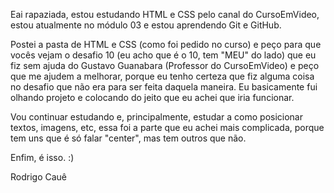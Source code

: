 Eai rapaziada, estou estudando HTML e CSS pelo canal do CursoEmVideo, estou atualmente no módulo 03 e estou aprendendo Git e GitHub.

Postei a pasta de HTML e CSS (como foi pedido no curso) e peço para que vocês vejam o desafio 10 (eu acho que é o 10, tem "MEU" do lado) que eu fiz sem ajuda do Gustavo Guanabara (Professor do CursoEmVideo) e peço que me ajudem a melhorar, porque eu tenho certeza que fiz alguma coisa no desafio que não era para ser feita daquela maneira. Eu basicamente fui olhando projeto e colocando do jeito que eu achei que iria funcionar.

Vou continuar estudando e, principalmente, estudar a como posicionar textos, imagens, etc, essa foi a parte que eu achei mais complicada, porque tem uns que é só falar "center", mas tem outros que não.

Enfim, é isso. :)

Rodrigo Cauê
